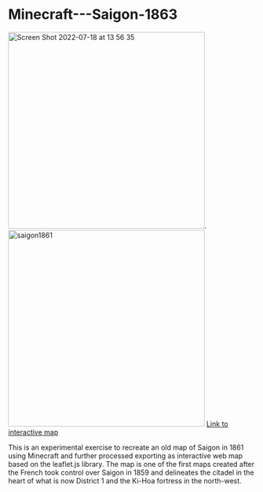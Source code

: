 # Minecraft---Saigon-1863



<img width="400" alt="Screen Shot 2022-07-18 at 13 56 35" src="https://user-images.githubusercontent.com/72298350/179458982-23ba4f50-24ee-461f-823f-aa8f7c00ce06.png">.          <img width="400" alt="saigon1861" src="https://user-images.githubusercontent.com/72298350/179458941-9255cc62-4cd2-40f6-9981-2c8896de36b1.jpeg">
<a href="https://gisdirk.github.io/Minecraft---Saigon-1863/" >Link to interactive map</a>

This is an experimental exercise to recreate an old map of Saigon in 1861 using Minecraft and further processed exporting as interactive web map based on the leaflet.js library. The map is one of the first maps created after the French took control over Saigon in 1859 and delineates the citadel in the heart of what is now District 1 and the Ki-Hoa fortress in the north-west.




